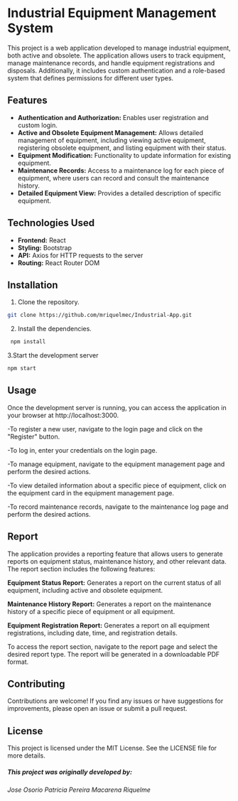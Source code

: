 # Industrial Equipment Management System

This project is a web application developed to manage industrial equipment, both active and obsolete. The application allows users to track equipment, manage maintenance records, and handle equipment registrations and disposals. Additionally, it includes custom authentication and a role-based system that defines permissions for different user types.

## Features

- **Authentication and Authorization:** Enables user registration and custom login.
- **Active and Obsolete Equipment Management:** Allows detailed management of equipment, including viewing active equipment, registering obsolete equipment, and listing equipment with their status.
- **Equipment Modification:** Functionality to update information for existing equipment.
- **Maintenance Records:** Access to a maintenance log for each piece of equipment, where users can record and consult the maintenance history.
- **Detailed Equipment View:** Provides a detailed description of specific equipment.

## Technologies Used

- **Frontend:** React
- **Styling:** Bootstrap
- **API:** Axios for HTTP requests to the server
- **Routing:** React Router DOM

## Installation

1. Clone the repository.
```bash
git clone https://github.com/mriquelmec/Industrial-App.git
```
2. Install the dependencies.
```bash
 npm install
 ```
 3.Start the development server
 ```bash
 npm start
```


## Usage
Once the development server is running, you can access the application in your browser at http://localhost:3000.

-To register a new user, navigate to the login page and click on the "Register" button.

-To log in, enter your credentials on the login page.

-To manage equipment, navigate to the equipment management page and perform the desired actions.

-To view detailed information about a specific piece of equipment, click on the equipment card in the equipment management page.

-To record maintenance records, navigate to the maintenance log page and perform the desired actions.


## Report
The application provides a reporting feature that allows users to generate reports on equipment status, maintenance history, and other relevant data. The report section includes the following features:

**Equipment Status Report:** Generates a report on the current status of all equipment, including active and obsolete equipment.

**Maintenance History Report:** Generates a report on the maintenance history of a specific piece of equipment or all equipment.

**Equipment Registration Report:** Generates a report on all equipment registrations, including date, time, and registration details.

To access the report section, navigate to the report page and select the desired report type. The report will be generated in a downloadable PDF format.

## Contributing

Contributions are welcome! If you find any issues or have suggestions for improvements, please open an issue or submit a pull request.

## License
This project is licensed under the MIT License. See the LICENSE file for more details.



##### This project was originally developed by:

*Jose Osorio*
*Patricia Pereira*
*Macarena Riquelme*